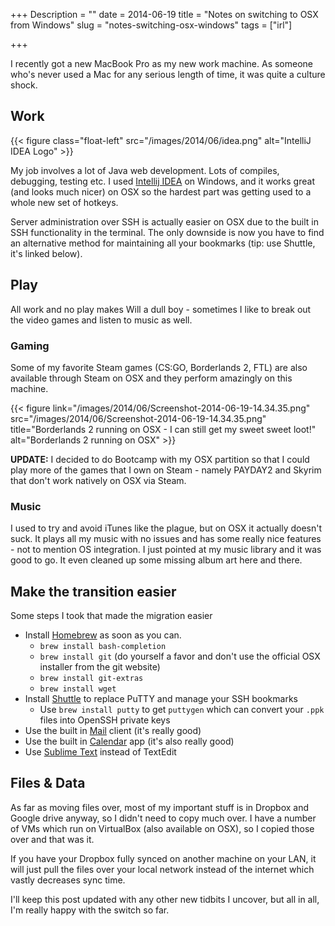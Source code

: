 +++
Description = ""
date = 2014-06-19
title = "Notes on switching to OSX from Windows"
slug = "notes-switching-osx-windows"
tags = ["irl"]

+++

I recently got a new MacBook Pro as my new work machine. As someone who's never used a Mac for any serious length of time, it was quite a culture shock. <!--more-->

## Work

{{< figure class="float-left" src="/images/2014/06/idea.png" alt="IntelliJ IDEA Logo" >}}

My job involves a lot of Java web development. Lots of compiles, debugging, testing etc. I used [Intellij IDEA](http://www.jetbrains.com/idea/) on Windows, and it works great (and looks much nicer) on OSX so the hardest part was getting used to a whole new set of hotkeys.

Server administration over SSH is actually easier on OSX due to the built in SSH functionality in the terminal. The only downside is now you have to find an alternative method for maintaining all your bookmarks (tip: use Shuttle, it's linked below).

## Play

All work and no play makes Will a dull boy - sometimes I like to break out the video games and listen to music as well.

### Gaming

Some of my favorite Steam games (CS:GO, Borderlands 2, FTL) are also available through Steam on OSX and they perform amazingly on this machine.

{{< figure link="/images/2014/06/Screenshot-2014-06-19-14.34.35.png" src="/images/2014/06/Screenshot-2014-06-19-14.34.35.png" title="Borderlands 2 running on OSX - I can still get my sweet sweet loot!" alt="Borderlands 2 running on OSX" >}}

**UPDATE:** I decided to do Bootcamp with my OSX partition so that I could play more of the games that I own on Steam - namely PAYDAY2 and Skyrim that don't work natively on OSX via Steam.

### Music

I used to try and avoid iTunes like the plague, but on OSX it actually doesn't suck. It plays all my music with no issues and has some really nice features - not to mention OS integration. I just pointed at my music library and it was good to go. It even cleaned up some missing album art here and there.

## Make the transition easier

Some steps I took that made the migration easier

  * Install [Homebrew](http://brew.sh/) as soon as you can.	
    * `brew install bash-completion`
    * `brew install git` (do yourself a favor and don't use the official OSX installer from the git website)	
    * `brew install git-extras`	
    * `brew install wget`	
  * Install [Shuttle](http://fitztrev.github.io/shuttle/) to replace PuTTY and manage your SSH bookmarks	
    * Use `brew install putty` to get `puttygen` which can convert your `.ppk` files into OpenSSH private keys	
  * Use the built in [Mail](https://www.apple.com/ca/osx/apps/#mail) client (it's really good)	
  * Use the built in [Calendar](https://www.apple.com/ca/osx/apps/#calendar) app (it's also really good)	
  * Use [Sublime Text](http://www.sublimetext.com/3) instead of TextEdit

## Files & Data

As far as moving files over, most of my important stuff is in Dropbox and Google drive anyway, so I didn't need to copy much over. I have a number of VMs which run on VirtualBox (also available on OSX), so I copied those over and that was it.

If you have your Dropbox fully synced on another machine on your LAN, it will just pull the files over your local network instead of the internet which vastly decreases sync time.

I'll keep this post updated with any other new tidbits I uncover, but all in all, I'm really happy with the switch so far.

